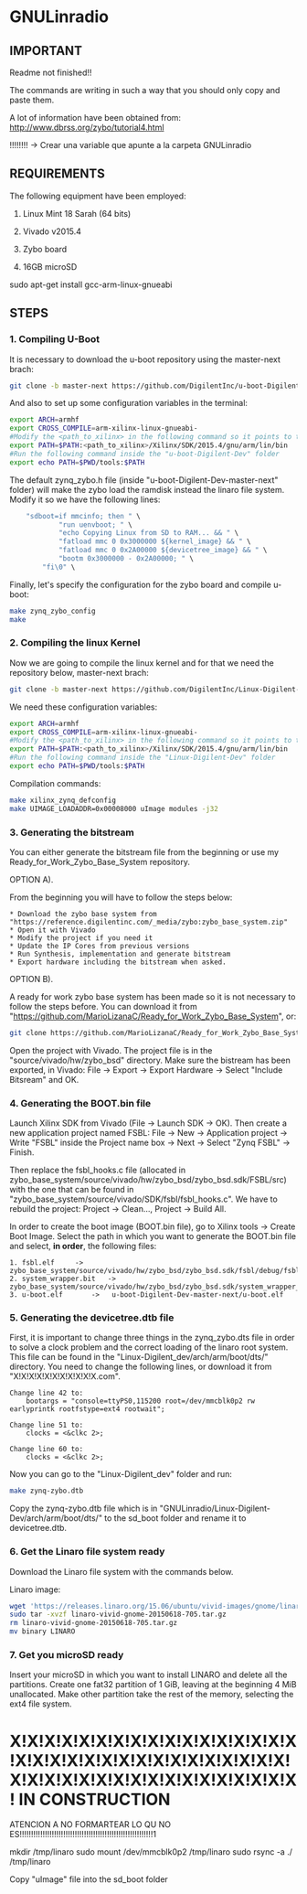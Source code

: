 
GNULinradio
============

IMPORTANT
------------

Readme not finished!!

The commands are writing in such a way that you should only copy and paste them.

A lot of information have been obtained from: http://www.dbrss.org/zybo/tutorial4.html

!!!!!!!! -> Crear una variable que apunte a la carpeta GNULinradio

REQUIREMENTS
------------

The following equipment have been employed:

1. Linux Mint 18 Sarah (64 bits)

2. Vivado v2015.4

3. Zybo board

4. 16GB microSD


sudo apt-get install gcc-arm-linux-gnueabi

 


STEPS
------------

### 1. Compiling U-Boot ###


It is necessary to download the u-boot repository using the master-next brach:

~~~bash
git clone -b master-next https://github.com/DigilentInc/u-boot-Digilent-Dev.git
~~~


And also to set up some configuration variables in the terminal:

~~~bash
export ARCH=armhf
export CROSS_COMPILE=arm-xilinx-linux-gnueabi-
#Modify the <path_to_xilinx> in the following command so it points to the xilinx installation folder
export PATH=$PATH:<path_to_xilinx>/Xilinx/SDK/2015.4/gnu/arm/lin/bin
#Run the following command inside the "u-boot-Digilent-Dev" folder
export echo PATH=$PWD/tools:$PATH
~~~


The default zynq_zybo.h file (inside "u-boot-Digilent-Dev-master-next" folder) will make the zybo load the ramdisk instead the linaro file system. Modify it so we have the following lines:

~~~C
	"sdboot=if mmcinfo; then " \
			"run uenvboot; " \
			"echo Copying Linux from SD to RAM... && " \
			"fatload mmc 0 0x3000000 ${kernel_image} && " \
			"fatload mmc 0 0x2A00000 ${devicetree_image} && " \
			"bootm 0x3000000 - 0x2A00000; " \
		"fi\0" \
~~~


Finally, let's specify the configuration for the zybo board and compile u-boot:

~~~bash
make zynq_zybo_config
make
~~~

### 2. Compiling the linux Kernel ###

Now we are going to compile the linux kernel and for that we need the repository below, master-next brach:
~~~bash
git clone -b master-next https://github.com/DigilentInc/Linux-Digilent-Dev.git
~~~


We need these configuration variables:
~~~bash
export ARCH=armhf
export CROSS_COMPILE=arm-xilinx-linux-gnueabi-
#Modify the <path_to_xilinx> in the following command so it points to the xilinx installation folder
export PATH=$PATH:<path_to_xilinx>/Xilinx/SDK/2015.4/gnu/arm/lin/bin
#Run the following command inside the "Linux-Digilent-Dev" folder
export echo PATH=$PWD/tools:$PATH
~~~



Compilation commands:
~~~bash
make xilinx_zynq_defconfig
make UIMAGE_LOADADDR=0x00008000 uImage modules -j32
~~~



### 3. Generating the bitstream ###

You can either generate the bitstream file from the beginning or use my Ready_for_Work_Zybo_Base_System repository.

OPTION A).

From the beginning you will have to follow the steps below:

	* Download the zybo base system from "https://reference.digilentinc.com/_media/zybo:zybo_base_system.zip"
	* Open it with Vivado
	* Modify the project if you need it
	* Update the IP Cores from previous versions
	* Run Synthesis, implementation and generate bitstream
	* Export hardware including the bitstream when asked.


OPTION B).


A ready for work zybo base system has been made so it is not necessary to follow the steps before. You can download it from "https://github.com/MarioLizanaC/Ready_for_Work_Zybo_Base_System", or:

~~~bash
git clone https://github.com/MarioLizanaC/Ready_for_Work_Zybo_Base_System.git
~~~

Open the project with Vivado. The project file is in the "source/vivado/hw/zybo_bsd" directory. Make sure the bistream has been exported, in Vivado: File -> Export -> Export Hardware -> Select "Include Bitsream" and OK.



### 4. Generating the BOOT.bin file ###


Launch Xilinx SDK from Vivado (File -> Launch SDK -> OK). Then create a new application project named FSBL: File -> New -> Application project -> Write "FSBL" inside the Project name box -> Next -> Select "Zynq FSBL" -> Finish.

Then replace the fsbl_hooks.c file (allocated in zybo_base_system/source/vivado/hw/zybo_bsd/zybo_bsd.sdk/FSBL/src) with the one that can be found in "zybo_base_system/source/vivado/SDK/fsbl/fsbl_hooks.c". We have to rebuild the project: Project -> Clean..., Project -> Build All.

In order to create the boot image (BOOT.bin file), go to Xilinx tools -> Create Boot Image. Select the path in which you want to generate the BOOT.bin file and select, **in order**, the following files:

~~~
1. fsbl.elf		->   zybo_base_system/source/vivado/hw/zybo_bsd/zybo_bsd.sdk/fsbl/debug/fsbl.elf
2. system_wrapper.bit	->   zybo_base_system/source/vivado/hw/zybo_bsd/zybo_bsd.sdk/system_wrapper_hw_platform_0/system_wrapper.bit
3. u-boot.elf		->   u-boot-Digilent-Dev-master-next/u-boot.elf
~~~


### 5. Generating the devicetree.dtb file ###


First, it is important to change three things in the zynq_zybo.dts file in order to solve a clock problem and the correct loading of the linaro root system. This file can be found in the "Linux-Digilent_dev/arch/arm/boot/dts/" directory. You need to change the following lines, or download it from "X!X!X!X!X!X!X!X!X!X!X.com".

~~~
Change line 42 to:
	bootargs = "console=ttyPS0,115200 root=/dev/mmcblk0p2 rw earlyprintk rootfstype=ext4 rootwait";

Change line 51 to:
	clocks = <&clkc 2>;

Change line 60 to:
	clocks = <&clkc 2>;
~~~

Now you can go to the "Linux-Digilent_dev" folder and run:
~~~bash
make zynq-zybo.dtb
~~~

Copy the zynq-zybo.dtb file which is in "GNULinradio/Linux-Digilent-Dev/arch/arm/boot/dts/" to the sd_boot folder and rename it to devicetree.dtb.




### 6. Get the Linaro file system ready ###

Download the Linaro file system with the commands below. 

Linaro image:
~~~bash
wget 'https://releases.linaro.org/15.06/ubuntu/vivid-images/gnome/linaro-vivid-gnome-20150618-705.tar.gz'
sudo tar -xvzf linaro-vivid-gnome-20150618-705.tar.gz
rm linaro-vivid-gnome-20150618-705.tar.gz
mv binary LINARO
~~~



### 7. Get you microSD ready ###


Insert your microSD in which you want to install LINARO and delete all the partitions. Create one fat32 partition of 1 GiB, leaving at the beginning 4 MiB unallocated. Make other partition take the rest of the memory, selecting the ext4 file system. 



X!X!X!X!X!X!X!X!X!X!X!X!X!X!X!X!X!X!X!X!X!X!X!X!X!X!X!X!X!X!X!X!X!X!X!X!X!X!X!X!X!X!X!X!X!X!X!X!X!X!
IN CONSTRUCTION
============

ATENCION A NO FORMARTEAR LO QU NO ES!!!!!!!!!!!!!!!!!!!!!!!!!!!!!!!!!!!!!!!!!!!!!!!!!!!!!!!!!!1

mkdir /tmp/linaro
sudo mount /dev/mmcblk0p2 /tmp/linaro
sudo rsync -a ./ /tmp/linaro

Copy "uImage" file into the sd_boot folder
 









